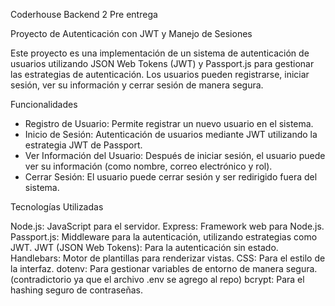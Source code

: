 Coderhouse Backend 2 Pre entrega

Proyecto de Autenticación con JWT y Manejo de Sesiones

Este proyecto es una implementación de un sistema de autenticación de usuarios utilizando JSON Web Tokens (JWT) y Passport.js para gestionar las estrategias de autenticación. Los usuarios pueden registrarse, iniciar sesión, ver su información y cerrar sesión de manera segura.

Funcionalidades

- Registro de Usuario: Permite registrar un nuevo usuario en el sistema.
- Inicio de Sesión: Autenticación de usuarios mediante JWT utilizando la estrategia JWT de Passport.
- Ver Información del Usuario: Después de iniciar sesión, el usuario puede ver su información (como nombre, correo electrónico y rol).
- Cerrar Sesión: El usuario puede cerrar sesión y ser redirigido fuera del sistema.

Tecnologías Utilizadas

Node.js: JavaScript para el servidor.
Express: Framework web para Node.js.
Passport.js: Middleware para la autenticación, utilizando estrategias como JWT.
JWT (JSON Web Tokens): Para la autenticación sin estado.
Handlebars: Motor de plantillas para renderizar vistas.
CSS: Para el estilo de la interfaz.
dotenv: Para gestionar variables de entorno de manera segura.
(contradictorio ya que el archivo .env se agrego al repo)
bcrypt: Para el hashing seguro de contraseñas.